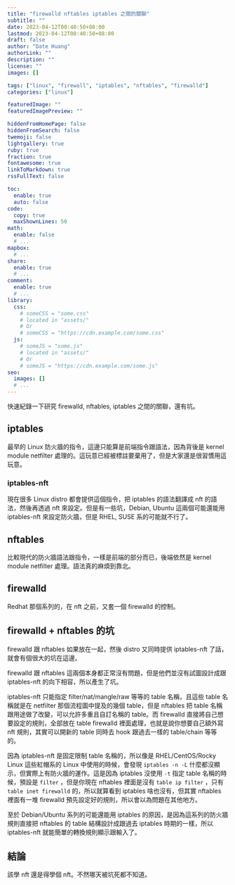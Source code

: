 ```yaml
---
title: "firewalld nftables iptables 之間的關聯"
subtitle: ""
date: 2023-04-12T00:40:50+08:00
lastmod: 2023-04-12T00:40:50+08:00
draft: false
author: "Date Huang"
authorLink: ""
description: ""
license: ""
images: []

tags: ["linux", "firewall", "iptables", "nftables", "firewalld"]
categories: ["linux"]

featuredImage: ""
featuredImagePreview: ""

hiddenFromHomePage: false
hiddenFromSearch: false
twemoji: false
lightgallery: true
ruby: true
fraction: true
fontawesome: true
linkToMarkdown: true
rssFullText: false

toc:
  enable: true
  auto: false
code:
  copy: true
  maxShownLines: 50
math:
  enable: false
  # ...
mapbox:
  # ...
share:
  enable: true
  # ...
comment:
  enable: true
  # ...
library:
  css:
    # someCSS = "some.css"
    # located in "assets/"
    # Or
    # someCSS = "https://cdn.example.com/some.css"
  js:
    # someJS = "some.js"
    # located in "assets/"
    # Or
    # someJS = "https://cdn.example.com/some.js"
seo:
  images: []
  # ...
---
```


快速紀錄一下研究 firewalld, nftables, iptables 之間的關聯，還有坑。

<!--more-->

## iptables

最早的 Linux 防火牆的指令，這邊只能算是前端指令跟語法，因為背後是 kernel module netfilter 處理的。這玩意已經被標註要棄用了，但是大家還是很習慣用這玩意。

### iptables-nft

現在很多 Linux distro 都會提供這個指令，把 iptables 的語法翻譯成 nft 的語法，然後再透過 nft 來設定。但是有一些坑，Debian, Ubuntu 這兩個可能還能用 iptables-nft 來設定防火牆，但是 RHEL, SUSE 系的可能就不行了。

## nftables

比較現代的防火牆語法跟指令，一樣是前端的部分而已，後端依然是 kernel module netfilter 處理。語法真的麻煩到靠北。

## firewalld

Redhat 那個系列的，在 nft 之前，又套一個 firewalld 的控制。

## firewalld + nftables 的坑

firewalld 跟 nftables 如果放在一起，然後 distro 又同時提供 iptables-nft 了話，就會有個很大的坑在這邊。

firewalld 跟 nftables 這兩個本身都正常沒有問題，但是他們並沒有試圖設計成跟 iptables-nft 的向下相容，所以產生了坑。

iptables-nft 只能指定 filter/nat/mangle/raw 等等的 table 名稱，且這些 table 名稱就是在 netfilter 那個流程圖中提及的幾個 table，但是 nftables 把 table 名稱跟用途做了改變，可以允許多重且自訂名稱的 table。而 firewalld 直接將自己想要設定的規則，全部放在 table firewalld 裡面處理，也就是說你想要自己額外寫 nft 規則，其實可以開新的 table 同時去 hook 跟過去一樣的 table/chain 等等的。

因為 iptables-nft 是固定限制 table 名稱的，所以像是 RHEL/CentOS/Rocky Linux 這些紅帽系的 Linux 中使用的時候，會發現 `iptables -n -L` 什麼都沒顯示，但實際上有防火牆的運作。這是因為 iptables 沒使用 `-t` 指定 table 名稱的時候，預設是 `filter` ，但是你現在 nftables 裡面是沒有 `table ip filter` ，只有 `table inet firewalld` 的，所以就算看到 iptables 啥也沒有，但其實 nftables 裡面有一堆 firewalld 預先設定好的規則，所以會以為問題在其他地方。

至於 Debian/Ubuntu 系列的可能還能用 iptables 的原因，是因為這系列的防火牆規則直接把 nftables 的 table 結構設計成跟過去 iptables 時期的一樣，所以 iptables-nft 就能簡單的轉換規則顯示跟輸入了。

## 結論

該學 nft 還是得學個 nft。不然哪天被坑死都不知道。
